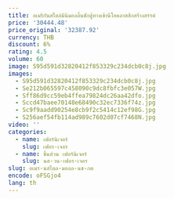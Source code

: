 ```yaml
---
title: อเมริกันสไตล์มินิมอลลิ้นชักตู้ทางเข้านีโอคลาสสิกสร้างสรรค์
price: '30444.48'
price_original: '32387.92'
currency: THB
discount: 6%
rating: 4.5
volume: 60
image: S95d591d32820412f853329c234dcb0c8j.jpg
images:
  - S95d591d32820412f853329c234dcb0c8j.jpg
  - Se212b065597c458090c9dc8fbfc3e057W.jpg
  - Sff86d9cc59eb4ffea79824dc26aa42dfo.jpg
  - Sccd47baee70148e68490c32ec7336f74z.jpg
  - Sc9f9aadd90254e8cb9f2c5414c12ef98G.jpg
  - S256aef54fb114ad989c7602d07cf7468N.jpg
video: ''
categories:
  - name: เฟอร์นิเจอร์
    slug: เฟอร-เจอร
  - name: ชิ้นส่วน เฟอร์นิเจอร์
    slug: นส-วน-เฟอร-เจอร
slug: อเมร-นสไตล-มอลล-นช-กต
encode: oFSGjo4
lang: th
---
```

  